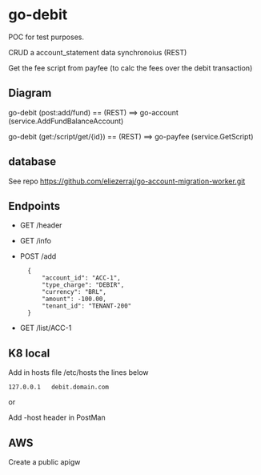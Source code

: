 # go-debit

POC for test purposes.

CRUD a account_statement data synchronoius (REST)

Get the fee script from payfee (to calc the fees over the debit transaction)

## Diagram

go-debit (post:add/fund) == (REST) ==> go-account (service.AddFundBalanceAccount) 

go-debit (get:/script/get/{id}) == (REST) ==> go-payfee (service.GetScript)

## database

See repo https://github.com/eliezerraj/go-account-migration-worker.git

## Endpoints

+ GET /header

+ GET /info

+ POST /add

        {
            "account_id": "ACC-1",
            "type_charge": "DEBIR",
            "currency": "BRL",
            "amount": -100.00,
            "tenant_id": "TENANT-200"
        }

+ GET /list/ACC-1

## K8 local

Add in hosts file /etc/hosts the lines below

    127.0.0.1   debit.domain.com

or

Add -host header in PostMan

## AWS

Create a public apigw